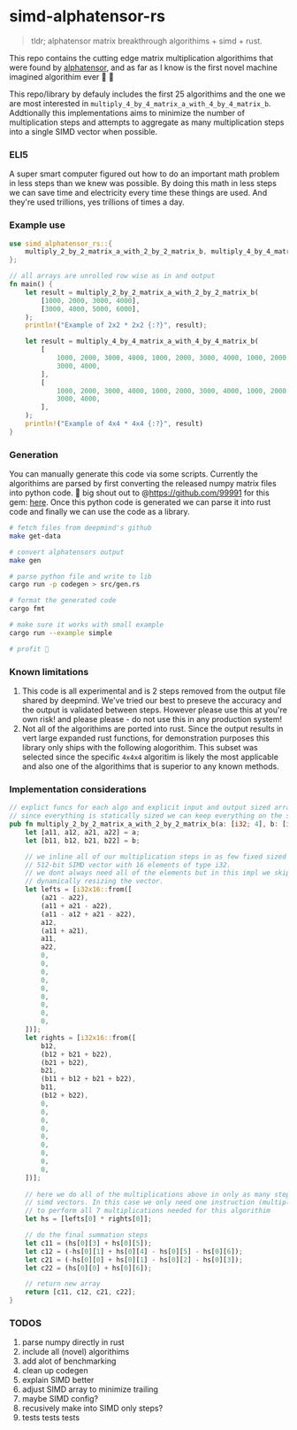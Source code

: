 # simd-alphatensor-rs

> tldr; alphatensor matrix breakthrough algorithims + simd + rust.

This repo contains the cutting edge matrix multiplication algorithims that were found by [alphatensor](https://www.deepmind.com/blog/discovering-novel-algorithms-with-alphatensor), and as far as I know is the first novel machine imagined algorithim ever 🦾 🧠 

This repo/library by defauly includes the first 25 algorithims and the one we are most interested in `multiply_4_by_4_matrix_a_with_4_by_4_matrix_b`. Addtionally this implementations aims to minimize the number of multiplication steps and attempts to aggregate as many multiplication steps into a single SIMD vector when possible.

### ELI5

A super smart computer figured out how to do an important math problem in less steps than we knew was possible. By doing this math in less steps we can save time and electricity every time these things are used. And they're used trillions, yes trillions of times a day. 

### Example use

```rust
use simd_alphatensor_rs::{
    multiply_2_by_2_matrix_a_with_2_by_2_matrix_b, multiply_4_by_4_matrix_a_with_4_by_4_matrix_b,
};

// all arrays are unrolled row wise as in and output
fn main() {
    let result = multiply_2_by_2_matrix_a_with_2_by_2_matrix_b(
        [1000, 2000, 3000, 4000],
        [3000, 4000, 5000, 6000],
    );
    println!("Example of 2x2 * 2x2 {:?}", result);

    let result = multiply_4_by_4_matrix_a_with_4_by_4_matrix_b(
        [
            1000, 2000, 3000, 4000, 1000, 2000, 3000, 4000, 1000, 2000, 3000, 4000, 1000, 2000,
            3000, 4000,
        ],
        [
            1000, 2000, 3000, 4000, 1000, 2000, 3000, 4000, 1000, 2000, 3000, 4000, 1000, 2000,
            3000, 4000,
        ],
    );
    println!("Example of 4x4 * 4x4 {:?}", result)
}
```

### Generation

You can manually generate this code via some scripts. Currently the algorithims are parsed by first converting the released numpy matrix files into python code. 🙏 big shout out to @https://github.com/99991 for this gem: [here](https://github.com/deepmind/alphatensor/issues/3). Once this python code is generated we can parse it into rust code and finally we can use the code as a library.

```bash
# fetch files from deepmind's github
make get-data

# convert alphatensors output
make gen

# parse python file and write to lib
cargo run -p codegen > src/gen.rs

# format the generated code
cargo fmt

# make sure it works with small example
cargo run --example simple

# profit 🙌
```

### Known limitations

1. This code is all experimental and is 2 steps removed from the output file shared by deepmind. We've tried our best to preseve the accuracy and the output is validated between steps. However please use this at you're own risk! and please please - do not use this in any production system!
2. Not all of the algorithims are ported into rust. Since the output results in vert large expanded rust functions, for demonstration purposes this library only ships with the following alogorithim. This subset was selected since the specific `4x4x4` algoritim is likely the most applicable and also one of the algorithims that is superior to any known methods.

### Implementation considerations

```rust
// explict funcs for each algo and explicit input and output sized arrays
// since everything is statically sized we can keep everything on the stack
pub fn multiply_2_by_2_matrix_a_with_2_by_2_matrix_b(a: [i32; 4], b: [i32; 4]) -> [i32; 4] {
    let [a11, a12, a21, a22] = a;
    let [b11, b12, b21, b22] = b;

    // we inline all of our multiplication steps in as few fixed sized 
    // 512-bit SIMD vector with 16 elements of type i32.
    // we dont always need all of the elements but in this impl we skipped
    // dynamically resizing the vector.
    let lefts = [i32x16::from([
        (a21 - a22),
        (a11 + a21 - a22),
        (a11 - a12 + a21 - a22),
        a12,
        (a11 + a21),
        a11,
        a22,
        0,
        0,
        0,
        0,
        0,
        0,
        0,
        0,
        0,
    ])];
    let rights = [i32x16::from([
        b12,
        (b12 + b21 + b22),
        (b21 + b22),
        b21,
        (b11 + b12 + b21 + b22),
        b11,
        (b12 + b22),
        0,
        0,
        0,
        0,
        0,
        0,
        0,
        0,
        0,
    ])];
    
    // here we do all of the multiplications above in only as many steps as 
    // simd vectors. In this case we only need one instruction (multiplication)
    // to perform all 7 multiplications needed for this algorithim
    let hs = [lefts[0] * rights[0]];

    // do the final summation steps
    let c11 = (hs[0][3] + hs[0][5]);
    let c12 = (-hs[0][1] + hs[0][4] - hs[0][5] - hs[0][6]);
    let c21 = (-hs[0][0] + hs[0][1] - hs[0][2] - hs[0][3]);
    let c22 = (hs[0][0] + hs[0][6]);

    // return new array
    return [c11, c12, c21, c22];
}
```

### TODOS

1. parse numpy directly in rust
2. include all (novel) algorithims
3. add alot of benchmarking
4. clean up codegen
5. explain SIMD better
6. adjust SIMD array to minimize trailing
7. maybe SIMD config?
8. recusively make into SIMD only steps?
9. tests tests tests